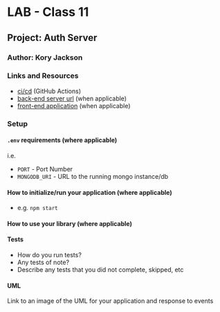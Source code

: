 # LAB - Class 11

## Project: Auth Server

### Author: Kory Jackson

### Links and Resources

- [ci/cd](http://xyz.com) (GitHub Actions)
- [back-end server url](http://xyz.com) (when applicable)
- [front-end application](http://xyz.com) (when applicable)

### Setup

#### `.env` requirements (where applicable)

i.e.

- `PORT` - Port Number
- `MONGODB_URI` - URL to the running mongo instance/db

#### How to initialize/run your application (where applicable)

- e.g. `npm start`

#### How to use your library (where applicable)

#### Tests

- How do you run tests?
- Any tests of note?
- Describe any tests that you did not complete, skipped, etc

#### UML

Link to an image of the UML for your application and response to events
